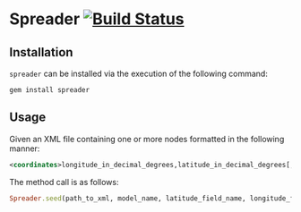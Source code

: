# Spreader [![Build Status](https://secure.travis-ci.org/ahcarpenter/spreader.png?branch=master)][travis]

[travis]: http://travis-ci.org/ahcarpenter/spreader

## Installation
```spreader``` can be installed via the execution of the following command:
```
gem install spreader
```

## Usage
Given an XML file containing one or more nodes formatted in the following manner:
```xml
<coordinates>longitude_in_decimal_degrees,latitude_in_decimal_degrees[, altitude_in_decimal_degrees]</coordinates>
```
The method call is as follows:
```ruby
Spreader.seed(path_to_xml, model_name, latitude_field_name, longitude_field_name)
```